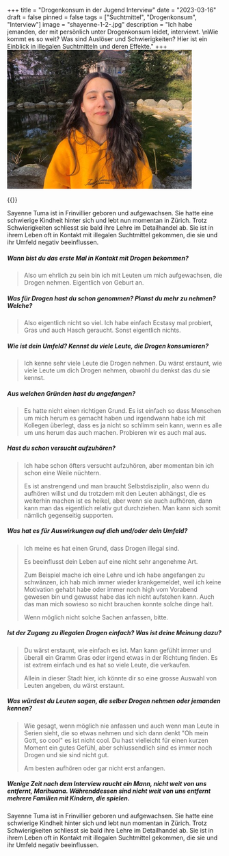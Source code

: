 +++
title = "Drogenkonsum in der Jugend Interview"
date = "2023-03-16"
draft = false
pinned = false
tags = ["Suchtmittel", "Drogenkonsum", "Interview"]
image = "shayenne-1-2-.jpg"
description = "Ich habe jemanden, der mit persönlich unter Drogenkonsum leidet, interviewt. \nWie kommt es so weit? Was sind Auslöser und Schwierigkeiten? Hier ist ein Einblick in illegalen Suchtmitteln und deren Effekte."
+++
![Interview Shayenne Tuma im Stadtpark Biel 02.03.2023](shayenne-1-2-.jpg)

{{<box>}}

Sayenne Tuma ist in Frinvillier geboren und aufgewachsen. Sie hatte eine schwierige Kindheit hinter sich und lebt nun momentan in Zürich. Trotz Schwierigkeiten schliesst sie bald ihre Lehre im Detailhandel ab. Sie ist in ihrem Leben oft in Kontakt mit illegalen Suchtmittel gekommen, die sie und ihr Umfeld negativ beeinflussen. 





##### Wann bist du das erste Mal in Kontakt mit Drogen bekommen?

> Also um ehrlich zu sein bin ich mit Leuten um mich aufgewachsen, die Drogen nehmen. Eigentlich von Geburt an.

##### Was für Drogen hast du schon genommen? Planst du mehr zu nehmen? Welche?

> Also eigentlich nicht so viel. Ich habe einfach Ecstasy mal probiert, Gras und auch Hasch geraucht. Sonst eigentlich nichts.

##### Wie ist dein Umfeld? Kennst du viele Leute, die Drogen konsumieren?

> Ich kenne sehr viele Leute die Drogen nehmen. Du wärst erstaunt, wie viele Leute um dich Drogen nehmen, obwohl du denkst das du sie kennst.

##### Aus welchen Gründen hast du angefangen?

> Es hatte nicht einen richtigen Grund. Es ist einfach so dass Menschen um mich herum es gemacht haben und irgendwann habe ich mit Kollegen überlegt, dass es ja nicht so schlimm sein kann, wenn es alle um uns herum das auch machen. Probieren wir es auch mal aus.

##### Hast du schon versucht aufzuhören?

> Ich habe schon öfters versucht aufzuhören, aber momentan bin ich schon eine Weile nüchtern. 
>
> Es ist anstrengend und man braucht Selbstdisziplin, also wenn du aufhören willst und du trotzdem mit den Leuten abhängst, die es weiterhin machen ist es heikel, aber wenn sie auch aufhören, dann kann man das eigentlich relativ gut durchziehen. Man kann sich somit nämlich gegenseitig supporten.

##### Was hat es für Auswirkungen auf dich und/oder dein Umfeld?

> Ich meine es hat einen Grund, dass Drogen illegal sind. 
>
> Es beeinflusst dein Leben auf eine nicht sehr angenehme Art. 
>
> Zum Beispiel mache ich eine Lehre und ich habe angefangen zu schwänzen, ich hab mich immer wieder krankgemeldet, weil ich keine Motivation gehabt habe oder immer noch high vom Vorabend gewesen bin und gewusst habe das ich nicht aufstehen kann. Auch das man mich sowieso so nicht brauchen konnte solche dinge halt. 
>
> Wenn möglich nicht solche Sachen anfassen, bitte.

##### Ist der Zugang zu illegalen Drogen einfach? Was ist deine Meinung dazu?

> Du wärst erstaunt, wie einfach es ist. Man kann gefühlt immer und überall ein Gramm Gras oder irgend etwas in der Richtung finden. Es ist extrem einfach und es hat so viele Leute, die verkaufen. 
>
> Allein in dieser Stadt hier, ich könnte dir so eine grosse Auswahl von Leuten angeben, du wärst erstaunt.

##### Was würdest du Leuten sagen, die selber Drogen nehmen oder jemanden kennen?

> Wie gesagt, wenn möglich nie anfassen und auch wenn man Leute in Serien sieht, die so etwas nehmen und sich dann denkt "Oh mein Gott, so cool" es ist nicht cool. Du hast vielleicht für einen kurzen Moment ein gutes Gefühl, aber schlussendlich sind es immer noch Drogen und sie sind nicht gut.
>
> Am besten aufhören oder gar nicht erst anfangen.

##### Wenige Zeit nach dem Interview raucht ein Mann, nicht weit von uns entfernt, Marihuana. Währenddessen sind nicht weit von uns entfernt mehrere Familien mit Kindern, die spielen.



Sayenne Tuma ist in Frinvillier geboren und aufgewachsen. Sie hatte eine schwierige Kindheit hinter sich und lebt nun momentan in Zürich. Trotz Schwierigkeiten schliesst sie bald ihre Lehre im Detailhandel ab. Sie ist in ihrem Leben oft in Kontakt mit illegalen Suchtmittel gekommen, die sie und ihr Umfeld negativ beeinflussen.